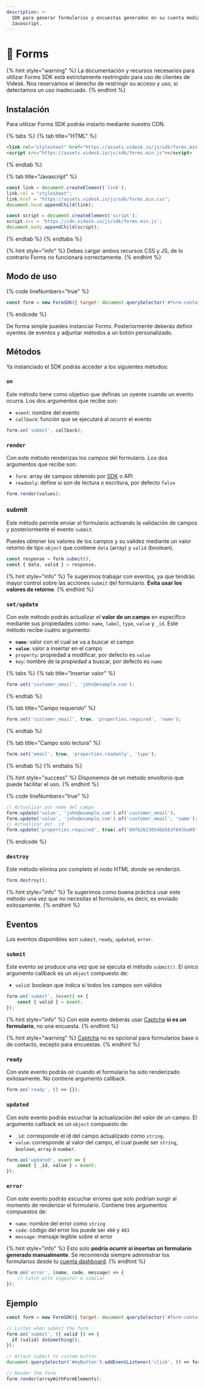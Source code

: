 ```yaml
---
description: >-
  SDK para generar formularios y encuestas generados en su cuenta mediante
  Javascript.
---
```


# 📄 Forms

{% hint style="warning" %}
La documentación y recursos necesarios para utilizar Forms SDK está estrictamente restringido para uso de clientes de Videsk. Nos reservamos el derecho de restringir su acceso y uso, si detectamos un uso inadecuado.
{% endhint %}

## Instalación

Para utilizar Forms SDK podrás instarlo mediante nuestro CDN.

{% tabs %}
{% tab title="HTML" %}
```html
<link rel="stylesheet" href="https://assets.videsk.io/js/sdk/forms.min.css" />
<script src="https://assets.videsk.io/js/sdk/forms.min.js"></script>
```
{% endtab %}

{% tab title="Javascript" %}
```javascript
const link = document.createElement('link');
link.rel = "stylesheet";
link.href = "https://assets.videsk.io/js/sdk/forms.min.css";
document.head.appendChild(link);

const script = document.createElement('script');
script.src = 'https://cdn.videsk.io/js/sdk/forms.min.js';
document.body.appendChild(script);
```
{% endtab %}
{% endtabs %}

{% hint style="info" %}
Debes cargar ambos recursos CSS y JS, de lo contrario Forms no funcionará correctamente.
{% endhint %}

## Modo de uso

{% code lineNumbers="true" %}
```javascript
const form = new FormSDK({ target: document.querySelector('#form-container') });
```
{% endcode %}

De forma simple puedes instanciar Forms. Posteriormente deberás definir oyentes de eventos y adjuntar métodos a un botón personalizado.

## Métodos

Ya instanciado el SDK podrás acceder a los siguientes métodos:

### `on`

Este método tiene como objetivo que definas un oyente cuando un evento ocurra. Los dos argumentos que recibe son:

* `event`: nombre del evento
* `callback`: función que se ejecutará al ocurrir el evento

```javascript
form.on('submit', callback);
```

### `render`

Con este método renderizas los campos del formulario. Los dos argumentos que recibe son:

* `form`: array de campos obtenido por [SDK](phone.md#obtener-formulario) o API
* `readonly`: define si son de lectura o escritura, por defecto `false`

```javascript
form.render(values);
```

### submit

Este método permite enviar el formulario activando la validación de campos y posteriormente el evento `submit`.

Puedes obtener los valores de los campos y su validez mediante un valor retorno de tipo `object` que contiene `data` (array) y `valid` (boolean).

```javascript
const response = form.submit();
const { data, valid } = response;
```

{% hint style="info" %}
Te sugerimos trabajar con eventos, ya que tendrás mayor control sobre las acciones `submit` del formulario. **Evita usar los valores de retorno**.
{% endhint %}

### `set/update`

Con este método podrás actualizar el **valor de un campo** en específico mediante sus propiedades como: `name`, `label`, `type`, `value` y `_id`. Este método recibe cuatro argumento:

* **`name`**: valor con el cual se va a buscar el campo
* **`value`**: valor a insertar en el campo
* `property`: propiedad a modificar, por defecto es `value`
* `key`: nombre de la propiedad a buscar, por defecto es `name`

{% tabs %}
{% tab title="Insertar valor" %}
```javascript
form.set('customer_email', 'john@example.com');
```
{% endtab %}

{% tab title="Campo requerido" %}
```javascript
form.set('customer_email', true, 'properties.required', 'name');
```
{% endtab %}

{% tab title="Campo solo lectura" %}
```javascript
form.set('email', true, 'properties.readonly', 'type');
```
{% endtab %}
{% endtabs %}

{% hint style="success" %}
Disponemos de un método envoltorio que puede facilitar el uso.
{% endhint %}

{% code lineNumbers="true" %}
```javascript
// Actualizar por name del campo
form.update('value', 'john@example.com').of('customer_email');
form.update('value', 'john@example.com').of('customer_email', 'name');
// Actualizar por _id
form.update('properties.required', true).of('60fb2623854bb563f843ba09', '_id');
```
{% endcode %}

### `destroy`

Este método elimina por completo el nodo HTML donde se renderizó.

```javascript
form.destroy();
```

{% hint style="info" %}
Te sugerimos como buena práctica usar este método una vez que no necesitas el formulario, es decir, es enviado exitosamente.
{% endhint %}

## Eventos

Los eventos disponibles son `submit`, `ready`, `updated`, `error`.

### `submit`

Este evento se produce una vez que se ejecuta el método `submit()`. El único argumento callback es un `object` compuesto de:

* `valid`: boolean que indica si todos los campos son válidos

```javascript
form.on('submit', (event) => {
    const { valid } = event;
});
```

{% hint style="info" %}
Con este evento deberás usar [Captcha](captcha.md) **si es un formulario**, no una encuesta.
{% endhint %}

{% hint style="warning" %}
[Captcha](captcha.md) no es opcional para formularios base o de contacto, excepto para encuestas.
{% endhint %}

### `ready`

Con este evento podrás oír cuando el formulario ha sido renderizado exitosamente. No contiene argumento callback.

```javascript
form.on('ready', () => {});
```

### `updated`

Con este evento podrás escuchar la actualización del valor de un campo. El argumento callback es un `object` compuesto de:

* `_id`: corresponde el id del campo actualizado como `string`.
* `value`: corresponde al valor del campo, el cual puede ser `string`, `boolean`, `array` o `number`.

```javascript
form.on('updated', event => {
    const { _id, value } = event;
});
```

### `error`

Con este evento podrás escuchar errores que solo podrían surgir al momento de renderizar el formulario. Contiene tres argumentos compuestos de:

* `name`: nombre del error como `string`
* `code`: código del error los puede ser `400` y `403`
* `message`: mensaje legible sobre el error

{% hint style="info" %}
Esto solo **podría ocurrir si insertas un formulario generado manualmente**. Se recomienda siempre administrar los formularios desde tu [cuenta dashboard](https://app.videsk.io/forms).
{% endhint %}

```javascript
form.on('error', (name, code, message) => {
    // Catch with ingestor o similar
});
```

## Ejemplo

```javascript
const form = new FormSDK({ target: document.querySelector('#form-container') });

// Listen when submit the form
form.on('submit', ({ valid }) => {
  if (valid) doSomething();
});

// Attach submit to custom button
document.querySelector('#myButton').addEventListener('click', () => form.submit());

// Render the form
form.render(arrayWithFormElements);
```
